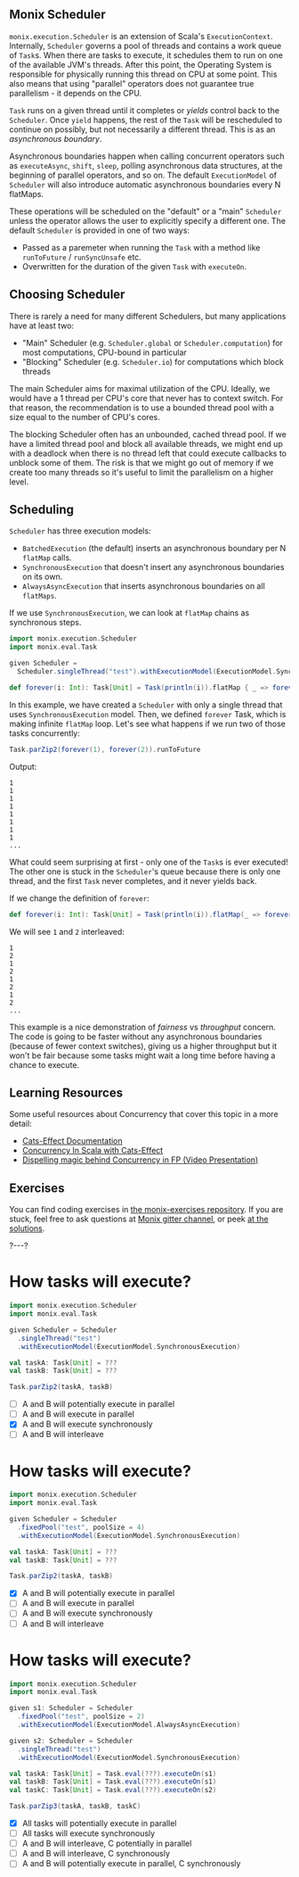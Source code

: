 ## Monix Scheduler

`monix.execution.Scheduler` is an extension of Scala's `ExecutionContext`.
Internally, `Scheduler` governs a pool of threads and contains a work queue of `Task`s.
When there are tasks to execute, it schedules them to run on one of the available JVM's threads.
After this point, the Operating System is responsible for physically running this thread on CPU at some point.
This also means that using "parallel" operators does not guarantee true parallelism - it depends on the CPU.

`Task` runs on a given thread until it completes or *yields* control back to the `Scheduler`.
Once `yield` happens, the rest of the `Task` will be rescheduled to continue on possibly, but not necessarily a different thread.
This is as an _asynchronous boundary_.

Asynchronous boundaries happen when calling concurrent operators such as `executeAsync`, `shift`, `sleep`, polling
asynchronous data structures, at the beginning of parallel operators, and so on.
The default `ExecutionModel` of `Scheduler` will also introduce automatic asynchronous boundaries every N flatMaps.

These operations will be scheduled on the "default" or a "main" `Scheduler` unless the operator allows the user to explicitly specify a different one.
The default `Scheduler` is provided in one of two ways:
- Passed as a paremeter when running the `Task` with a method like `runToFuture` / `runSyncUnsafe` etc.
- Overwritten for the duration of the given `Task` with `executeOn`.

## Choosing Scheduler

There is rarely a need for many different Schedulers, but many applications have at least two:
- "Main" Scheduler (e.g. `Scheduler.global` or `Scheduler.computation`) for most computations, CPU-bound in particular
- "Blocking" Scheduler (e.g. `Scheduler.io`) for computations which block threads

The main Scheduler aims for maximal utilization of the CPU.
Ideally, we would have a 1 thread per CPU's core that never has to context switch.
For that reason, the recommendation is to use a bounded thread pool with a size equal to the number of CPU's cores.

The blocking Scheduler often has an unbounded, cached thread pool.
If we have a limited thread pool and block all available threads, we might end up with a deadlock when there is no thread left that could execute callbacks to unblock some of them.
The risk is that we might go out of memory if we create too many threads so it's useful to limit the parallelism on a higher level.

## Scheduling

`Scheduler` has three execution models:
- `BatchedExecution` (the default) inserts an asynchronous boundary per N `flatMap` calls.
- `SynchronousExecution` that doesn't insert any asynchronous boundaries on its own.
- `AlwaysAsyncExecution` that inserts asynchronous boundaries on all `flatMaps`.

If we use `SynchronousExecution`, we can look at `flatMap` chains as synchronous steps.

```scala 
import monix.execution.Scheduler
import monix.eval.Task

given Scheduler =
  Scheduler.singleThread("test").withExecutionModel(ExecutionModel.SynchronousExecution)

def forever(i: Int): Task[Unit] = Task(println(i)).flatMap { _ => forever(i) }
```

In this example, we have created a `Scheduler` with only a single thread that uses `SynchronousExecution` model.
Then, we defined `forever` Task, which is making infinite `flatMap` loop.
Let's see what happens if we run two of those tasks concurrently:

```scala 
Task.parZip2(forever(1), forever(2)).runToFuture
```

Output:

```
1
1
1
1
1
1
1
1
...
```

What could seem surprising at first - only one of the `Task`s is ever executed!
The other one is stuck in the `Scheduler`'s queue because there is only one thread, and the first `Task` never completes, and it never yields back.

If we change the definition of `forever`:

```scala 
def forever(i: Int): Task[Unit] = Task(println(i)).flatMap(_ => forever(i).executeAsync)
```

We will see `1` and `2` interleaved:

``` 
1
2
1
2
1
2
1
2
...
```

This example is a nice demonstration of _fairness_ vs _throughput_ concern.
The code is going to be faster without any asynchronous boundaries (because of fewer context switches), giving us a higher throughput but it won't be fair because some tasks
might wait a long time before having a chance to execute.

## Learning Resources

Some useful resources about Concurrency that cover this topic in a more detail:

- [Cats-Effect Documentation](https://typelevel.org/cats-effect/concurrency/basics.html)
- [Concurrency In Scala with Cats-Effect](https://github.com/slouc/concurrency-in-scala-with-ce)
- [Dispelling magic behind Concurrency in FP (Video Presentation)](https://monix.io/presentations/2019-dispelling-magic-behind-concurrency-in-fp.html)

## Exercises

You can find coding exercises in [the monix-exercises repository](https://github.com/scalazone/monix-exercises/blob/main/monix-task-exercises/src/main/scala/scalazone/monix/lesson5/ThreadManagementExercises.scala).
If you are stuck, feel free to ask questions at [Monix gitter channel](https://gitter.im/monix/monix),
or peek [at the solutions](https://github.com/scalazone/monix-exercises/blob/main/monix-task-solutions/src/main/scala/scalazone/monix/lesson5/ThreadManagementExercisesSolutions.scala).

?---?

# How tasks will execute?

```scala 
import monix.execution.Scheduler
import monix.eval.Task

given Scheduler = Scheduler
  .singleThread("test")
  .withExecutionModel(ExecutionModel.SynchronousExecution)

val taskA: Task[Unit] = ???
val taskB: Task[Unit] = ???

Task.parZip2(taskA, taskB)
```

- [ ] A and B will potentially execute in parallel
- [ ] A and B will execute in parallel
- [X] A and B will execute synchronously
- [ ] A and B will interleave

# How tasks will execute?

```scala 
import monix.execution.Scheduler
import monix.eval.Task

given Scheduler = Scheduler
  .fixedPool("test", poolSize = 4)
  .withExecutionModel(ExecutionModel.SynchronousExecution)

val taskA: Task[Unit] = ???
val taskB: Task[Unit] = ???

Task.parZip2(taskA, taskB)
```

- [X] A and B will potentially execute in parallel
- [ ] A and B will execute in parallel
- [ ] A and B will execute synchronously
- [ ] A and B will interleave

# How tasks will execute?

```scala 
import monix.execution.Scheduler
import monix.eval.Task

given s1: Scheduler = Scheduler
  .fixedPool("test", poolSize = 2)
  .withExecutionModel(ExecutionModel.AlwaysAsyncExecution)

given s2: Scheduler = Scheduler
  .singleThread("test")
  .withExecutionModel(ExecutionModel.SynchronousExecution)

val taskA: Task[Unit] = Task.eval(???).executeOn(s1)
val taskB: Task[Unit] = Task.eval(???).executeOn(s1)
val taskC: Task[Unit] = Task.eval(???).executeOn(s2)

Task.parZip3(taskA, taskB, taskC)
```

- [X] All tasks will potentially execute in parallel
- [ ] All tasks will execute synchronously
- [ ] A and B will interleave, C potentially in parallel
- [ ] A and B will interleave, C synchronously
- [ ] A and B will potentially execute in parallel, C synchronously
